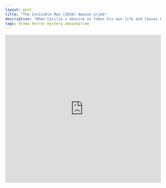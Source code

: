 ```yaml
---
layout: post
title: "The Invisible Man (2020) Amazon prime"
description: "When Cecilia s abusive ex takes his own life and leaves her his fortune, she suspects his death was a hoax. As a series of coincidences turn lethal, Cecilia works to prove that she is being hunted by someone nobody can see."
tags: drama horror mystery amazonprime
---
```

<div class="responsive-container">
<iframe src="https://drive.google.com/file/d/1mHCl_BMqnGhbicm7816zpRw7wAwgjQsk/preview" frameborder="0" marginwidth="0" marginheight="0" scrolling="NO" width="100%" height="480" allowfullscreen></iframe>
<div style="width: 80px; height: 80px; position: absolute; opacity: 0; right: 0px; top: 0px;"> </div></div>